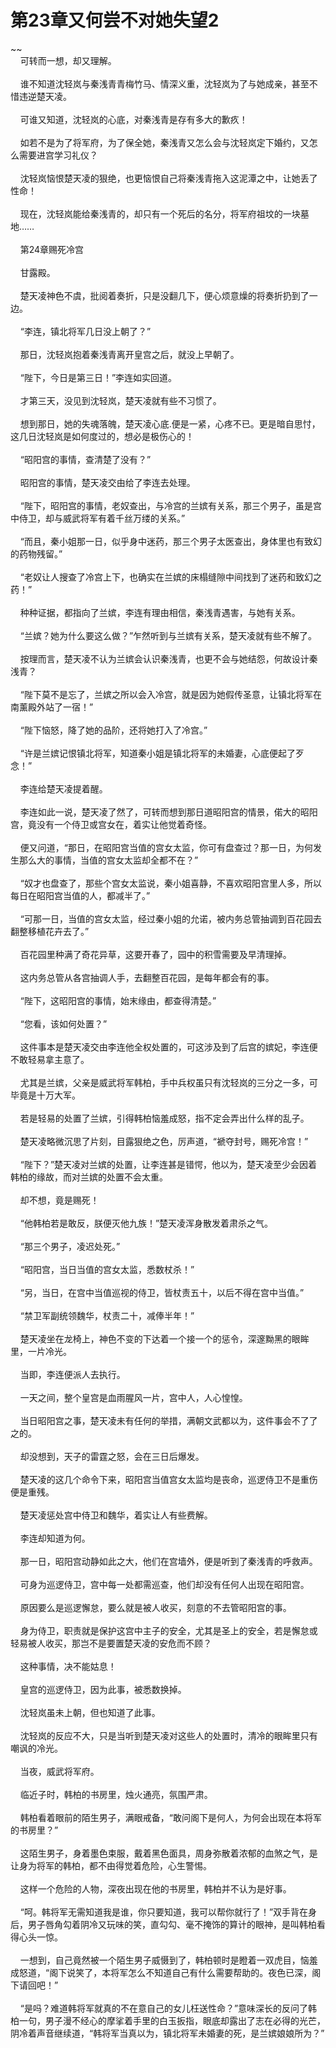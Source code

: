 # 第23章又何尝不对她失望2
~~<br>&nbsp;&nbsp;&nbsp;&nbsp;可转而一想，却又理解。<br><br>&nbsp;&nbsp;&nbsp;&nbsp;谁不知道沈轻岚与秦浅青青梅竹马、情深义重，沈轻岚为了与她成亲，甚至不惜违逆楚天凌。<br><br>&nbsp;&nbsp;&nbsp;&nbsp;可谁又知道，沈轻岚的心底，对秦浅青是存有多大的歉疚！<br><br>&nbsp;&nbsp;&nbsp;&nbsp;如若不是为了将军府，为了保全她，秦浅青又怎么会与沈轻岚定下婚约，又怎么需要进宫学习礼仪？<br><br>&nbsp;&nbsp;&nbsp;&nbsp;沈轻岚恼恨楚天凌的狠绝，也更恼恨自己将秦浅青拖入这泥潭之中，让她丢了性命！<br><br>&nbsp;&nbsp;&nbsp;&nbsp;现在，沈轻岚能给秦浅青的，却只有一个死后的名分，将军府祖坟的一块墓地……<br><br>&nbsp;&nbsp;&nbsp;&nbsp;第24章赐死冷宫<br><br>&nbsp;&nbsp;&nbsp;&nbsp;甘露殿。<br><br>&nbsp;&nbsp;&nbsp;&nbsp;楚天凌神色不虞，批阅着奏折，只是没翻几下，便心烦意燥的将奏折扔到了一边。<br><br>&nbsp;&nbsp;&nbsp;&nbsp;“李连，镇北将军几日没上朝了？”<br><br>&nbsp;&nbsp;&nbsp;&nbsp;那日，沈轻岚抱着秦浅青离开皇宫之后，就没上早朝了。<br><br>&nbsp;&nbsp;&nbsp;&nbsp;“陛下，今日是第三日！”李连如实回道。<br><br>&nbsp;&nbsp;&nbsp;&nbsp;才第三天，没见到沈轻岚，楚天凌就有些不习惯了。<br><br>&nbsp;&nbsp;&nbsp;&nbsp;想到那日，她的失魂落魄，楚天凌心底.便是一紧，心疼不已。更是暗自思忖，这几日沈轻岚是如何度过的，想必是极伤心的！<br><br>&nbsp;&nbsp;&nbsp;&nbsp;“昭阳宫的事情，查清楚了没有？”<br><br>&nbsp;&nbsp;&nbsp;&nbsp;昭阳宫的事情，楚天凌交由给了李连去处理。<br><br>&nbsp;&nbsp;&nbsp;&nbsp;“陛下，昭阳宫的事情，老奴查出，与冷宫的兰嫔有关系，那三个男子，虽是宫中侍卫，却与威武将军有着千丝万缕的关系。”<br><br>&nbsp;&nbsp;&nbsp;&nbsp;“而且，秦小姐那一日，似乎身中迷药，那三个男子太医查出，身体里也有致幻的药物残留。”<br><br>&nbsp;&nbsp;&nbsp;&nbsp;“老奴让人搜查了冷宫上下，也确实在兰嫔的床榻缝隙中间找到了迷药和致幻之药！”<br><br>&nbsp;&nbsp;&nbsp;&nbsp;种种证据，都指向了兰嫔，李连有理由相信，秦浅青遇害，与她有关系。<br><br>&nbsp;&nbsp;&nbsp;&nbsp;“兰嫔？她为什么要这么做？”乍然听到与兰嫔有关系，楚天凌就有些不解了。<br><br>&nbsp;&nbsp;&nbsp;&nbsp;按理而言，楚天凌不认为兰嫔会认识秦浅青，也更不会与她结怨，何故设计秦浅青？<br><br>&nbsp;&nbsp;&nbsp;&nbsp;“陛下莫不是忘了，兰嫔之所以会入冷宫，就是因为她假传圣意，让镇北将军在南薰殿外站了一宿！”<br><br>&nbsp;&nbsp;&nbsp;&nbsp;“陛下恼怒，降了她的品阶，还将她打入了冷宫。”<br><br>&nbsp;&nbsp;&nbsp;&nbsp;“许是兰嫔记恨镇北将军，知道秦小姐是镇北将军的未婚妻，心底便起了歹念！”<br><br>&nbsp;&nbsp;&nbsp;&nbsp;李连给楚天凌提着醒。<br><br>&nbsp;&nbsp;&nbsp;&nbsp;李连如此一说，楚天凌了然了，可转而想到那日道昭阳宫的情景，偌大的昭阳宫，竟没有一个侍卫或宫女在，着实让他觉着奇怪。<br><br>&nbsp;&nbsp;&nbsp;&nbsp;便又问道，“那日，在昭阳宫当值的宫女太监，你可有盘查过？那一日，为何发生那么大的事情，当值的宫女太监却全都不在？”<br><br>&nbsp;&nbsp;&nbsp;&nbsp;“奴才也盘查了，那些个宫女太监说，秦小姐喜静，不喜欢昭阳宫里人多，所以每日在昭阳宫当值的人，都减半了。”<br><br>&nbsp;&nbsp;&nbsp;&nbsp;“可那一日，当值的宫女太监，经过秦小姐的允诺，被内务总管抽调到百花园去翻整移植花卉去了。”<br><br>&nbsp;&nbsp;&nbsp;&nbsp;百花园里种满了奇花异草，这要开春了，园中的积雪需要及早清理掉。<br><br>&nbsp;&nbsp;&nbsp;&nbsp;这内务总管从各宫抽调人手，去翻整百花园，是每年都会有的事。<br><br>&nbsp;&nbsp;&nbsp;&nbsp;“陛下，这昭阳宫的事情，始末缘由，都查得清楚。”<br><br>&nbsp;&nbsp;&nbsp;&nbsp;“您看，该如何处置？”<br><br>&nbsp;&nbsp;&nbsp;&nbsp;这件事本是楚天凌交由李连他全权处置的，可这涉及到了后宫的嫔妃，李连便不敢轻易拿主意了。<br><br>&nbsp;&nbsp;&nbsp;&nbsp;尤其是兰嫔，父亲是威武将军韩柏，手中兵权虽只有沈轻岚的三分之一多，可毕竟是十万大军。<br><br>&nbsp;&nbsp;&nbsp;&nbsp;若是轻易的处置了兰嫔，引得韩柏恼羞成怒，指不定会弄出什么样的乱子。<br><br>&nbsp;&nbsp;&nbsp;&nbsp;楚天凌略微沉思了片刻，目露狠绝之色，厉声道，“褫夺封号，赐死冷宫！”<br><br>&nbsp;&nbsp;&nbsp;&nbsp;“陛下？”楚天凌对兰嫔的处置，让李连甚是错愕，他以为，楚天凌至少会因着韩柏的缘故，而对兰嫔的处置不会太重。<br><br>&nbsp;&nbsp;&nbsp;&nbsp;却不想，竟是赐死！<br><br>&nbsp;&nbsp;&nbsp;&nbsp;“他韩柏若是敢反，朕便灭他九族！”楚天凌浑身散发着肃杀之气。<br><br>&nbsp;&nbsp;&nbsp;&nbsp;“那三个男子，凌迟处死。”<br><br>&nbsp;&nbsp;&nbsp;&nbsp;“昭阳宫，当日当值的宫女太监，悉数杖杀！”<br><br>&nbsp;&nbsp;&nbsp;&nbsp;“另，当日，在宫中当值巡视的侍卫，皆杖责五十，以后不得在宫中当值。”<br><br>&nbsp;&nbsp;&nbsp;&nbsp;“禁卫军副统领魏华，杖责二十，减俸半年！”<br><br>&nbsp;&nbsp;&nbsp;&nbsp;楚天凌坐在龙椅上，神色不变的下达着一个接一个的惩令，深邃黝黑的眼眸里，一片冷光。<br><br>&nbsp;&nbsp;&nbsp;&nbsp;当即，李连便派人去执行。<br><br>&nbsp;&nbsp;&nbsp;&nbsp;一天之间，整个皇宫是血雨腥风一片，宫中人，人心惶惶。<br><br>&nbsp;&nbsp;&nbsp;&nbsp;当日昭阳宫之事，楚天凌未有任何的举措，满朝文武都以为，这件事会不了了之的。<br><br>&nbsp;&nbsp;&nbsp;&nbsp;却没想到，天子的雷霆之怒，会在三日后爆发。<br><br>&nbsp;&nbsp;&nbsp;&nbsp;楚天凌的这几个命令下来，昭阳宫当值宫女太监均是丧命，巡逻侍卫不是重伤便是重残。<br><br>&nbsp;&nbsp;&nbsp;&nbsp;楚天凌惩处宫中侍卫和魏华，着实让人有些费解。<br><br>&nbsp;&nbsp;&nbsp;&nbsp;李连却知道为何。<br><br>&nbsp;&nbsp;&nbsp;&nbsp;那一日，昭阳宫动静如此之大，他们在宫墙外，便是听到了秦浅青的呼救声。<br><br>&nbsp;&nbsp;&nbsp;&nbsp;可身为巡逻侍卫，宫中每一处都需巡查，他们却没有任何人出现在昭阳宫。<br><br>&nbsp;&nbsp;&nbsp;&nbsp;原因要么是巡逻懈怠，要么就是被人收买，刻意的不去管昭阳宫的事。<br><br>&nbsp;&nbsp;&nbsp;&nbsp;身为侍卫，职责就是保护这宫中主子的安全，尤其是圣上的安全，若是懈怠或轻易被人收买，那岂不是要置楚天凌的安危而不顾？<br><br>&nbsp;&nbsp;&nbsp;&nbsp;这种事情，决不能姑息！<br><br>&nbsp;&nbsp;&nbsp;&nbsp;皇宫的巡逻侍卫，因为此事，被悉数换掉。<br><br>&nbsp;&nbsp;&nbsp;&nbsp;沈轻岚虽未上朝，但也知道了此事。<br><br>&nbsp;&nbsp;&nbsp;&nbsp;沈轻岚的反应不大，只是当听到楚天凌对这些人的处置时，清冷的眼眸里只有嘲讽的冷光。<br><br>&nbsp;&nbsp;&nbsp;&nbsp;当夜，威武将军府。<br><br>&nbsp;&nbsp;&nbsp;&nbsp;临近子时，韩柏的书房里，烛火通亮，氛围严肃。<br><br>&nbsp;&nbsp;&nbsp;&nbsp;韩柏看着眼前的陌生男子，满眼戒备，“敢问阁下是何人，为何会出现在本将军的书房里？”<br><br>&nbsp;&nbsp;&nbsp;&nbsp;这陌生男子，身着墨色束服，戴着黑色面具，周身弥散着浓郁的血煞之气，是让身为将军的韩柏，都不由得觉着危险，心生警惕。<br><br>&nbsp;&nbsp;&nbsp;&nbsp;这样一个危险的人物，深夜出现在他的书房里，韩柏并不认为是好事。<br><br>&nbsp;&nbsp;&nbsp;&nbsp;“呵。韩将军无需知道我是谁，你只要知道，我可以帮你就行了！”双手背在身后，男子唇角勾着阴冷又玩味的笑，直勾勾、毫不掩饰的算计的眼神，是叫韩柏看得心头一惊。<br><br>&nbsp;&nbsp;&nbsp;&nbsp;一想到，自己竟然被一个陌生男子威慑到了，韩柏顿时是瞪着一双虎目，恼羞成怒道，“阁下说笑了，本将军怎么不知道自己有什么需要帮助的。夜色已深，阁下请回吧！”<br><br>&nbsp;&nbsp;&nbsp;&nbsp;“是吗？难道韩将军就真的不在意自己的女儿枉送性命？”意味深长的反问了韩柏一句，男子漫不经心的摩挲着手里的白玉扳指，眼底却露出了志在必得的光芒，阴冷着声音继续道，“韩将军当真以为，镇北将军未婚妻的死，是兰嫔娘娘所为？”<br><br>
                    

<script>_fwqdsqadxfw()</script>
<div><script>_dfwf1dw();</script></div>
<div><script>_dfwf1agdw();</script></div>
                